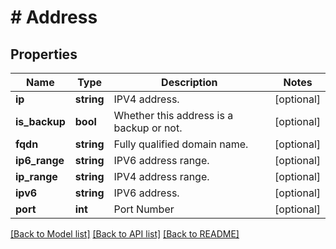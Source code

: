# # Address

## Properties

Name | Type | Description | Notes
------------ | ------------- | ------------- | -------------
**ip** | **string** | IPV4 address. | [optional]
**is_backup** | **bool** | Whether this address is a backup or not. | [optional]
**fqdn** | **string** | Fully qualified domain name. | [optional]
**ip6_range** | **string** | IPV6 address range. | [optional]
**ip_range** | **string** | IPV4 address range. | [optional]
**ipv6** | **string** | IPV6 address. | [optional]
**port** | **int** | Port Number | [optional]

[[Back to Model list]](../../README.md#models) [[Back to API list]](../../README.md#endpoints) [[Back to README]](../../README.md)
